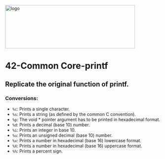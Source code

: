 <img src=https://www.42network.org/wp-content/uploads/2022/01/42-Porto-420x140.jpg alt="logo" width="420" height="140" />

# 42-Common Core-printf
## Replicate the original function of printf.
### Conversions:
* ```%c```: Prints a single character.
* ```%s```: Prints a string (as defined by the common C convention).
* ```%p```: The void * pointer argument has to be printed in hexadecimal format.
* ```%d```: Prints a decimal (base 10) number.
* ```%i```: Prints an integer in base 10.
* ```%u```: Prints an unsigned decimal (base 10) number.
* ```%x```: Prints a number in hexadecimal (base 16) lowercase format.
* ```%X```: Prints a number in hexadecimal (base 16) uppercase format.
* ```%%```: Prints a percent sign.
